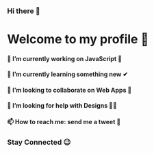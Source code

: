 ### Hi there 👋
# Welcome to my profile 🙌

#### 🔭 I’m currently working on JavaScript 🌟
#### 🌱 I’m currently learning something new ✔
#### 👯 I’m looking to collaborate on Web Apps 🎉
#### 🤔 I’m looking for help with Designs 🐱‍👤
#### 📫 How to reach me: send me a tweet 📱

### Stay Connected 😉
